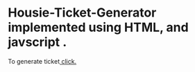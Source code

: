 # Housie-Ticket-Generator implemented using HTML, and javscript .
To generate ticket<a href="https://karunakukreja.github.io/Housie/"> click.</a>

